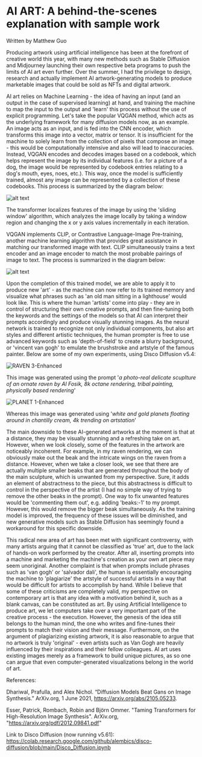 # AI ART: A behind-the-scenes explanation with sample work

Written by Matthew Guo


Producing artwork using artificial intelligence has been at the forefront of creative world this year, with many new methods such as Stable Diffusion and Midjourney launching their own respective beta programs to push the limits of AI art even further. Over the summer, I had the privilege to design, research and actually implement AI artwork-generating models to produce marketable images that could be sold as NFTs and digital artwork. 

AI art relies on Machine Learning - the idea of having an input (and an output in the case of supervised learning) at hand, and training the machine to map the input to the output and 'learn' this process without the use of explicit programming. Let's take the popular VQGAN method, which acts as the underlying framework for many diffusion models now, as an example. An image acts as an input, and is fed into the CNN encoder, which transforms this image into a vector, matrix or tensor. It is insufficient for the machine to solely learn from the collection of pixels that compose an image - this would be computationally intensive and also will lead to inaccuracies. Instead, VQGAN encodes and decodes images based on a codebook, which helps represent the image by its individual features (i.e. for a picture of a dog, the image would be represented by codebook entries relating to a dog's mouth, eyes, noes, etc.). This way, once the model is sufficiently trained, almost any image can be represented by a collection of these codebooks. This process is summarized by the diagram below:

![alt text](https://github.com/CompVis/taming-transformers/blob/master/assets/teaser.png)

The transformer localizes features of the image by using the 'sliding window' algorithm, which analyzes the image locally by taking a window region and changing the x or y axis values incrementally in each iteration.

VQGAN implements CLIP, or Contrastive Language-Image Pre-training, another machine learning algorithm that provides great assistance in matching our transformed image with text. CLIP simultaneously trains a text encoder and an image encoder to match the most probable pairings of image to text. The process is summarized in the diagram below:

![alt text](https://github.com/openai/CLIP/blob/main/CLIP.png)

Upon the completion of this trained model, we are able to apply it to produce new 'art' - as the machine can now refer to its trained memory and visualize what phrases such as 'an old man sitting in a lighthouse' would look like. This is where the human 'artists' come into play - they are in control of structuring their own creative prompts, and then fine-tuning both the keywords and the settings of the models so that AI can interpret their prompts accordingly and produce visually stunning images. As the neural network is trained to recognize not only individual components, but also art styles and different artistic techniques, the human prompter is free to use advanced keywords such as 'depth-of-field' to create a blurry background, or 'vincent van gogh' to emulate the brushstroke and artstyle of the famous painter. Below are some of my own experiments, using Disco Diffusion v5.4:

![RAVEN 3-Enhanced](https://user-images.githubusercontent.com/97187816/184056744-271cddc6-7425-4033-ba24-3734353ebabd.jpg)

This image was generated using the prompt '*a photo-real delicate scuplture of an ornate raven by Al Fosik, 8k octane rendering, tribal painting, physically based rendering*' 

![PLANET 1-Enhanced](https://user-images.githubusercontent.com/97187816/184056758-e78039ae-66ea-4fbc-bd36-7257a30619d8.jpg)

Whereas this image was generated using '*white and gold planets floating around in chantilly cream, 4k trending on artstation*'

The main downside to these AI-generated artworks at the moment is that at a distance, they may be visually stunning and a refreshing take on art. However, when we look closely, some of the features in the artwork are noticeably incoherent. For example, in my raven rendering, we can obviously make out the beak and the intricate wings on the raven from a distance. However, when we take a closer look, we see that there are actually multiple smaller beaks that are generated throughout the body of the main sculpture, which is unwanted from my perspective. Sure, it adds an element of abstractness to the piece, but this abstractness is difficult to control in the perspective of the artist (I had no simple way of trying to remove the other beaks in the prompt). One way to fix unwanted features would be 'commenting them out', e.g. adding 'beaks:-1' to my prompt. However, this would remove the bigger beak simultaneously. As the training model is improved, the frequency of these issues will be diminished, and new generative models such as Stable Diffusion has seemingly found a workaround for this specific downside.

This radical new area of art has been met with significant controversy, with many artists arguing that it cannot be classified as 'true' art, due to the lack of hands-on work performed by the creator. After all, inserting prompts into a machine and marketing the machine's creation as your own art piece may seem unoriginal. Another complaint is that when prompts include phrases such as 'van gogh' or 'salvador dali', the human is essentially encouraging the machine to 'plagiarize' the artstyle of successful artists in a way that would be difficult for artists to accomplish by hand. While I believe that some of these criticisms are completely valid, my perspective on contemporary art is that any idea with a motivation behind it, such as a blank canvas, can be constituted as art. By using Artificial Intelligence to produce art, we let computers take over a very important part of the creative process - the execution. However, the genesis of the idea still belongs to the human mind, the one who writes and fine-tunes their prompts to match their vision and their message. Furthermore, on the argument of plagiarizing existing artwork, it is also reasonable to argue that no artwork is truly 'original' - even artists such as Van Gogh are heavily influenced by their inspirations and their fellow colleagues. AI art uses existing images merely as a framework to build unique pictures, as so one can argue that even computer-generated visualizations belong in the world of art.

References:

Dhariwal, Prafulla, and Alex Nichol. “Diffusion Models Beat Gans on Image Synthesis.” ArXiv.org, 1 June 2021, https://arxiv.org/abs/2105.05233.

Esser, Patrick, Rombach, Robin and Björn Ommer. "Taming Transformers for High-Resolution Image Synthesis". ArXiv.org, "https://arxiv.org/pdf/2012.09841.pdf"

Link to Disco Diffusion (now running v5.61): https://colab.research.google.com/github/alembics/disco-diffusion/blob/main/Disco_Diffusion.ipynb
